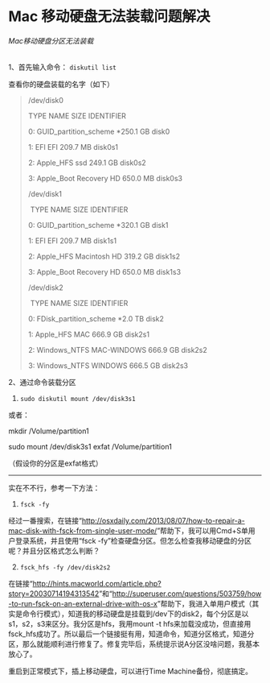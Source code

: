 # Mac 移动硬盘无法装载问题解决

###### Mac移动硬盘分区无法装载



1、首先输入命令： `diskutil list`

查看你的硬盘装载的名字（如下）

> /dev/disk0
>
>    TYPE NAME                    SIZE       IDENTIFIER
>
>    0:      GUID_partition_scheme                        *250.1 GB   disk0
>
>    1:                        EFI EFI                     209.7 MB   disk0s1
>
>    2:                  Apple_HFS ssd                     249.1 GB   disk0s2
>
>    3:                 Apple_Boot Recovery HD             650.0 MB   disk0s3
>
> /dev/disk1
>
> ​                     TYPE NAME                    SIZE       IDENTIFIER
>
>    0:      GUID_partition_scheme                        *320.1 GB   disk1
>
>    1:                        EFI EFI                     209.7 MB   disk1s1
>
>    2:                  Apple_HFS Macintosh HD            319.2 GB   disk1s2
>
>    3:                 Apple_Boot Recovery HD             650.0 MB   disk1s3
>
> /dev/disk2
>
> ​                       TYPE NAME                    SIZE       IDENTIFIER
>
>    0:     FDisk_partition_scheme                        *2.0 TB     disk2
>
>    1:                  Apple_HFS MAC                     666.9 GB   disk2s1
>
>    2:               Windows_NTFS MAC-WINDOWS             666.9 GB   disk2s2
>
>    3:               Windows_NTFS WINDOWS                 666.5 GB   disk2s3
>
>  

2、通过命令装载分区

1. `sudo diskutil mount /dev/disk3s1`

或者：

mkdir /Volume/partition1

sudo mount /dev/disk3s1 exfat /Volume/partition1

（假设你的分区是exfat格式）

----------

 

实在不不行，参考一下方法：

1. `fsck -fy`

经过一番搜索，在链接“<http://osxdaily.com/2013/08/07/how-to-repair-a-mac-disk-with-fsck-from-single-user-mode/>”帮助下，我可以用Cmd+S单用户登录系统，并且使用“fsck -fy”检查硬盘分区。但怎么检查我移动硬盘的分区呢？并且分区格式怎么判断？

2. `fsck_hfs -fy /dev/disk2s2`

在链接“<http://hints.macworld.com/article.php?story=20030714194313542>”和“<http://superuser.com/questions/503759/how-to-run-fsck-on-an-external-drive-with-os-x>”帮助下，我进入单用户模式（其实是命令行模式），知道我的移动硬盘是挂载到/dev下的disk2，每个分区是以s1，s2，s3来区分。我分区是hfs，我用mount -t hfs来加载没成功，但直接用fsck_hfs成功了。所以最后一个链接挺有用，知道命令，知道分区格式，知道分区，那么就能顺利进行修复了。修复完毕后，系统提示说A分区没啥问题，我基本放心了。

重启到正常模式下，插上移动硬盘，可以进行Time Machine备份，彻底搞定。

 